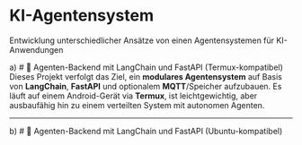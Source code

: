 # KI-Agentensystem
Entwicklung unterschiedlicher Ansätze von einen Agentensystemen für KI-Anwendungen

a) # 📘 Agenten-Backend mit LangChain und FastAPI (Termux-kompatibel)
    Dieses Projekt verfolgt das Ziel, ein **modulares Agentensystem** auf Basis von **LangChain**, **FastAPI** und optionalem **MQTT**/Speicher aufzubauen. Es läuft auf einem Android-Gerät via **Termux**, ist leichtgewichtig, aber ausbaufähig hin zu einem verteilten System mit autonomen Agenten.

---
b) # 📘 Agenten-Backend mit LangChain und FastAPI (Ubuntu-kompatibel)
